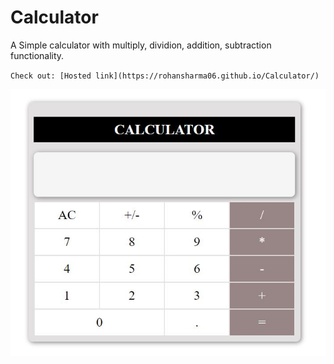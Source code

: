# Calculator

A Simple calculator with multiply, dividion, addition, subtraction functionality.

` Check out: [Hosted link](https://rohansharma06.github.io/Calculator/) `

![Homepage](/calc.JPG)
